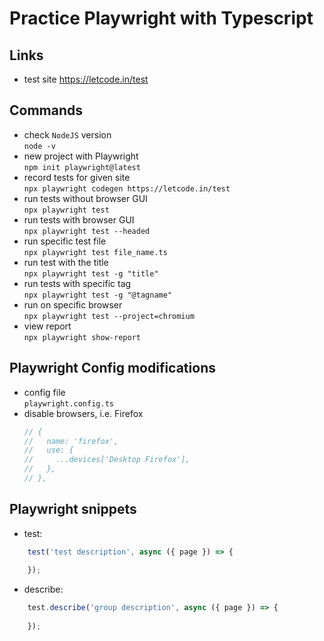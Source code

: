 # Practice Playwright with Typescript

## Links
- test site https://letcode.in/test  

## Commands
- check `NodeJS` version  
`node -v`
- new project with Playwright  
`npm init playwright@latest`
- record tests for given site  
`npx playwright codegen https://letcode.in/test`
- run tests without browser GUI  
`npx playwright test`
- run tests with browser GUI  
`npx playwright test --headed`
- run specific test file  
`npx playwright test file_name.ts`
- run test with the title  
`npx playwright test -g "title"`
- run tests with specific tag  
`npx playwright test -g "@tagname"`
- run on specific browser  
`npx playwright test --project=chromium`
- view report  
`npx playwright show-report`

## Playwright Config modifications
- config file   
`playwright.config.ts`
- disable browsers, i.e. Firefox  
    ```javascript
    // {
    //   name: 'firefox',
    //   use: {
    //     ...devices['Desktop Firefox'],
    //   },
    // },
    ```
## Playwright snippets
- test:
```javascript
    test('test description', async ({ page }) => {
  
    });
  ```
- describe:
```javascript
    test.describe('group description', async ({ page }) => {
  
    });
  ```
